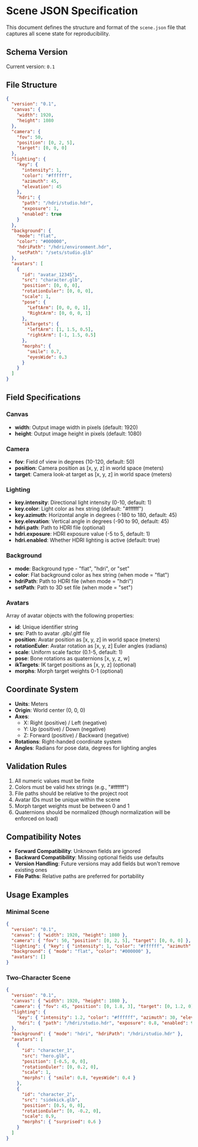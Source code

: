 # Scene JSON Specification

This document defines the structure and format of the `scene.json` file that captures all scene state for reproducibility.

## Schema Version
Current version: `0.1`

## File Structure

```json
{
  "version": "0.1",
  "canvas": {
    "width": 1920,
    "height": 1080
  },
  "camera": {
    "fov": 50,
    "position": [0, 2, 5],
    "target": [0, 0, 0]
  },
  "lighting": {
    "key": {
      "intensity": 1,
      "color": "#ffffff",
      "azimuth": 45,
      "elevation": 45
    },
    "hdri": {
      "path": "/hdri/studio.hdr",
      "exposure": 1,
      "enabled": true
    }
  },
  "background": {
    "mode": "flat",
    "color": "#000000",
    "hdriPath": "/hdri/environment.hdr",
    "setPath": "/sets/studio.glb"
  },
  "avatars": [
    {
      "id": "avatar_12345",
      "src": "character.glb",
      "position": [0, 0, 0],
      "rotationEuler": [0, 0, 0],
      "scale": 1,
      "pose": {
        "LeftArm": [0, 0, 0, 1],
        "RightArm": [0, 0, 0, 1]
      },
      "ikTargets": {
        "leftArm": [1, 1.5, 0.5],
        "rightArm": [-1, 1.5, 0.5]
      },
      "morphs": {
        "smile": 0.7,
        "eyesWide": 0.3
      }
    }
  ]
}
```

## Field Specifications

### Canvas
- **width**: Output image width in pixels (default: 1920)
- **height**: Output image height in pixels (default: 1080)

### Camera
- **fov**: Field of view in degrees (10-120, default: 50)
- **position**: Camera position as [x, y, z] in world space (meters)
- **target**: Camera look-at target as [x, y, z] in world space (meters)

### Lighting
- **key.intensity**: Directional light intensity (0-10, default: 1)
- **key.color**: Light color as hex string (default: "#ffffff")
- **key.azimuth**: Horizontal angle in degrees (-180 to 180, default: 45)
- **key.elevation**: Vertical angle in degrees (-90 to 90, default: 45)
- **hdri.path**: Path to HDRI file (optional)
- **hdri.exposure**: HDRI exposure value (-5 to 5, default: 1)
- **hdri.enabled**: Whether HDRI lighting is active (default: true)

### Background
- **mode**: Background type - "flat", "hdri", or "set"
- **color**: Flat background color as hex string (when mode = "flat")
- **hdriPath**: Path to HDRI file (when mode = "hdri")
- **setPath**: Path to 3D set file (when mode = "set")

### Avatars
Array of avatar objects with the following properties:

- **id**: Unique identifier string
- **src**: Path to avatar .glb/.gltf file
- **position**: Avatar position as [x, y, z] in world space (meters)
- **rotationEuler**: Avatar rotation as [x, y, z] Euler angles (radians)
- **scale**: Uniform scale factor (0.1-5, default: 1)
- **pose**: Bone rotations as quaternions [x, y, z, w]
- **ikTargets**: IK target positions as [x, y, z] (optional)
- **morphs**: Morph target weights 0-1 (optional)

## Coordinate System
- **Units**: Meters
- **Origin**: World center (0, 0, 0)
- **Axes**: 
  - X: Right (positive) / Left (negative)
  - Y: Up (positive) / Down (negative)  
  - Z: Forward (positive) / Backward (negative)
- **Rotations**: Right-handed coordinate system
- **Angles**: Radians for pose data, degrees for lighting angles

## Validation Rules
1. All numeric values must be finite
2. Colors must be valid hex strings (e.g., "#ffffff")
3. File paths should be relative to the project root
4. Avatar IDs must be unique within the scene
5. Morph target weights must be between 0 and 1
6. Quaternions should be normalized (though normalization will be enforced on load)

## Compatibility Notes
- **Forward Compatibility**: Unknown fields are ignored
- **Backward Compatibility**: Missing optional fields use defaults
- **Version Handling**: Future versions may add fields but won't remove existing ones
- **File Paths**: Relative paths are preferred for portability

## Usage Examples

### Minimal Scene
```json
{
  "version": "0.1",
  "canvas": { "width": 1920, "height": 1080 },
  "camera": { "fov": 50, "position": [0, 2, 5], "target": [0, 0, 0] },
  "lighting": { "key": { "intensity": 1, "color": "#ffffff", "azimuth": 45, "elevation": 45 } },
  "background": { "mode": "flat", "color": "#000000" },
  "avatars": []
}
```

### Two-Character Scene
```json
{
  "version": "0.1",
  "canvas": { "width": 1920, "height": 1080 },
  "camera": { "fov": 45, "position": [0, 1.8, 3], "target": [0, 1.2, 0] },
  "lighting": {
    "key": { "intensity": 1.2, "color": "#ffffff", "azimuth": 30, "elevation": 60 },
    "hdri": { "path": "/hdri/studio.hdr", "exposure": 0.8, "enabled": true }
  },
  "background": { "mode": "hdri", "hdriPath": "/hdri/studio.hdr" },
  "avatars": [
    {
      "id": "character_1",
      "src": "hero.glb",
      "position": [-0.5, 0, 0],
      "rotationEuler": [0, 0.2, 0],
      "scale": 1,
      "morphs": { "smile": 0.8, "eyesWide": 0.4 }
    },
    {
      "id": "character_2", 
      "src": "sidekick.glb",
      "position": [0.5, 0, 0],
      "rotationEuler": [0, -0.2, 0],
      "scale": 0.9,
      "morphs": { "surprised": 0.6 }
    }
  ]
}
```
